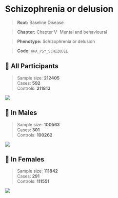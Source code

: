 # Schizophrenia or delusion

> **Root:** Baseline Disease  

> **Chapter:** Chapter V- Mental and behavioural  

> **Phenotype:** Schizophrenia or delusion  

> **Code:** `KRA_PSY_SCHIZODEL`

## 🧪 All Participants  
> Sample size: **212405**  
> Cases: **592**  
> Controls: **211813**
<img src="/Disease/Figures/ALL/Incidence/KRA_PSY_SCHIZODEL.png"/>
<CsvTable src="/Disease/Data/ALL/Incidence/COX_KRA_PSY_SCHIZODEL.csv" label="🔍 View full results" />

## 👨 In Males  
> Sample size: **100563**  
> Cases: **301**  
> Controls: **100262**
<img src="/Disease/Figures/Male/Incidence/KRA_PSY_SCHIZODEL.png"/>
<CsvTable src="/Disease/Data/Male/Incidence/COX_KRA_PSY_SCHIZODEL.csv" label="🔍 View full results" />

## 👩 In Females  
> Sample size: **111842**  
> Cases: **291**  
> Controls: **111551**
<img src="/Disease/Figures/Female/Incidence/KRA_PSY_SCHIZODEL.png"/>
<CsvTable src="/Disease/Data/Female/Incidence/COX_KRA_PSY_SCHIZODEL.csv" label="🔍 View full results" />
